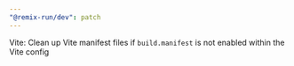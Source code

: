 ```yaml
---
"@remix-run/dev": patch
---
```


Vite: Clean up Vite manifest files if `build.manifest` is not enabled within the Vite config
